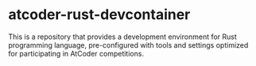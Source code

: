 # atcoder-rust-devcontainer
This is a repository that provides a development environment for Rust programming language, pre-configured with tools and settings optimized for participating in AtCoder competitions.
